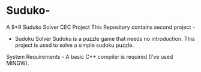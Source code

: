 # Suduko-
A 9*9 Suduko Solver
CEC Project
This Repository contains second project -

- Sudoku Solver
Sudoku is a puzzle game that needs no introduction. This project is used to solve a simple sudoku puzzle.

System Requirements -
A basic C++ compiler is required (I've used MINGW).
